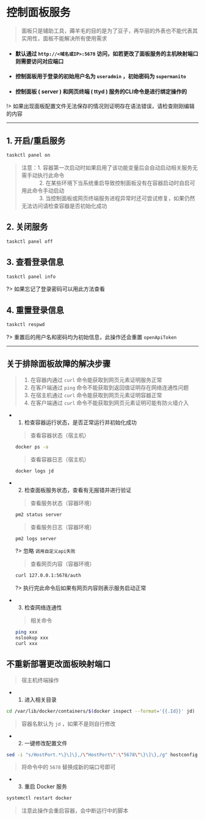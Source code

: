 # __控制面板服务__
> 面板只是辅助工具，薅羊毛的目的是为了豆子，再华丽的外表也不能代表其实用性，面板不能解决所有使用需求

- #### 默认通过 `http://<域名或IP>:5678` 访问，如若更改了面板服务的主机映射端口则需要访问对应端口
- #### 控制面板用于登录的初始用户名为 `useradmin` ，初始密码为 `supermanito`
- #### 控制面板 ( server ) 和网页终端 ( ttyd ) 服务的CLI命令是进行绑定操作的

!> 如果出现面板配置文件无法保存的情况则证明存在语法错误，请检查刚刚编辑的内容

***

## 1. 开启/重启服务
```bash
taskctl panel on
```
> 注意：1. 容器第一次启动时如果启用了该功能变量后会自动启动相关服务无需手动执行此命令\
>   ㅤ ㅤㅤ 2. 在某些环境下当系统重启导致控制面板没有在容器启动时自启可用此命令手动启动\
>   ㅤ ㅤㅤ 3. 当控制面板或网页终端服务进程异常时还可尝试修复，如果仍然无法访问请检查容器是否初始化成功

## 2. 关闭服务
```bash
taskctl panel off
```

## 3. 查看登录信息
```bash
taskctl panel info
```
?> 如果忘记了登录密码可以用此方法查看

## 4. 重置登录信息
```bash
taskctl respwd
```
?> 重置后的用户名和密码均为初始信息，此操作还会重置 `openApiToken`

***

## 关于排除面板故障的解决步骤 <!-- {docsify-ignore} -->
> 1. 在容器内通过 `curl` 命令能获取到网页元素证明服务正常
> 2. 在客户端通过 `ping` 命令不能获取到返回值证明存在网络连通性问题
> 3. 在宿主机通过 `curl` 命令能获取到网页元素证明容器正常
> 4. 在客户端通过 `curl` 命令不能获取到网页元素证明可能有防火墙介入
  - 1. 检查容器运行状态，是否正常运行并初始化成功
    > 查看容器状态（宿主机）
    ```bash
    docker ps -a
    ```
    > 查看容器日志（宿主机）
    ```bash
    docker logs jd
    ```
  - 2. 检查面板服务状态，查看有无报错并进行验证
    > 查看服务状态（容器环境）
    ```bash
    pm2 status server
    ```
    > 查看服务日志（容器环境）
    ```bash
    pm2 logs server
    ```

      ?> 忽略 `调用自定义api失败`
    > 查看网页内容（容器环境）
    ```bash
    curl 127.0.0.1:5678/auth
    ```

      ?> 执行完此命令后如果有网页内容则表示服务启动正常

  - 3. 检查网络连通性
    > 相关命令
    ```bash
    ping xxx
    nslookup xxx
    curl xxx
    ```

## 不重新部署更改面板映射端口 <!-- {docsify-ignore} -->

> 宿主机终端操作
- 1. 进入相关目录
```bash
cd /var/lib/docker/containers/$(docker inspect --format='{{.Id}}' jd)
```
> 容器名默认为 `jd` ，如果不是则自行修改

- 2. 一键修改配置文件
```bash
sed -i "s/HostPort.*\}\]\},/\"HostPort\":\"5678\"\}\]\},/g" hostconfig.json
```
> 将命令中的 `5678` 替换成新的端口号即可

- 3. 重启 Docker 服务
```bash
systemctl restart docker
```
> 注意此操作会重启容器，会中断运行中的脚本
